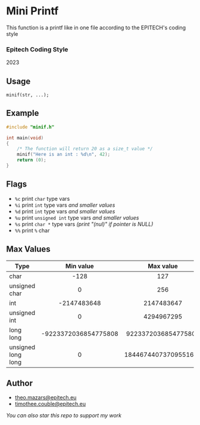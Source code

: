# Mini Printf
This function is a printf like in one file according to the EPITECH's coding style

### Epitech Coding Style
2023

## Usage
`minif(str, ...);`

## Example
``` C
#include "minif.h"

int main(void)
{
    /* The function will return 20 as a size_t value */
    minif("Here is an int : %d\n", 42);
    return (0);
}
```

## Flags
- `%c` print `char` type vars
- `%i` print `int` type vars *and smaller values*
- `%d` print `int` type vars *and smaller values*
- `%u` print `unsigned int` type vars *and smaller values*
- `%s` print `char *` type vars *(print "(nul)" if pointer is NULL)*
- `%%` print `%` char

## Max Values
| Type               | Min value            | Max value            |
|--------------------|:--------------------:|:--------------------:|
| char               | -128                 | 127                  |
| unsigned char      | 0                    | 256                  |
| int                | -2147483648          | 2147483647           |
| unsigned int       | 0                    | 4294967295           |
| long long          | -9223372036854775808 | 9223372036854775807  |
| unsigned long long | 0                    | 18446744073709551615 |

## Author
- [theo.mazars@epitech.eu](https://github.com/theo-mazars)
- [timothee.couble@epitech.eu](https://github.com/Faroito)


*You can also star this repo to support my work*